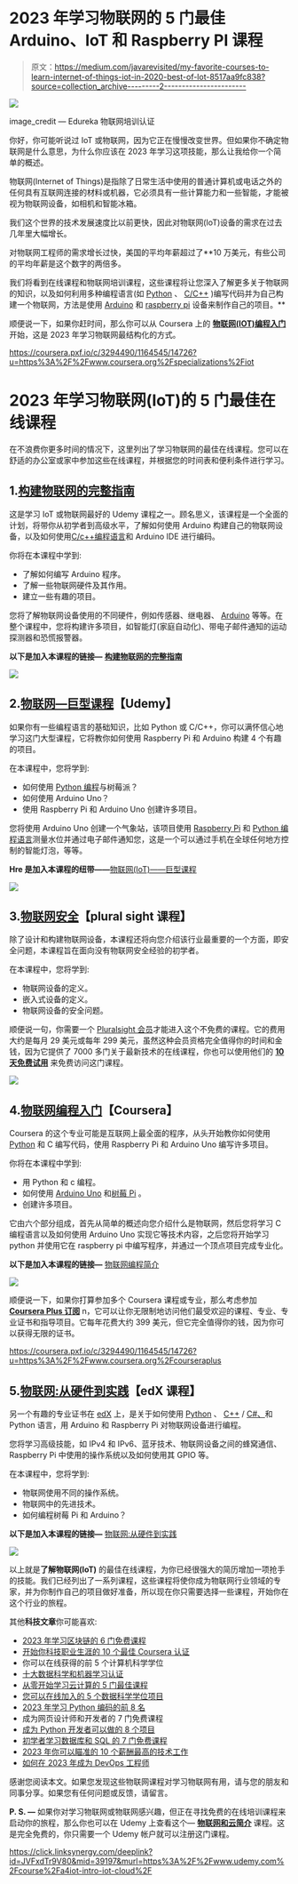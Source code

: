 # 2023 年学习物联网的 5 门最佳 Arduino、IoT 和 Raspberry PI 课程

> 原文：<https://medium.com/javarevisited/my-favorite-courses-to-learn-internet-of-things-iot-in-2020-best-of-lot-8517aa9fc838?source=collection_archive---------2----------------------->

[![](img/3903eb1fc07ca4a2ef53439882af3545.png)](https://click.linksynergy.com/deeplink?id=JVFxdTr9V80&mid=42536&murl=https%3A%2F%2Fwww.edureka.co%2Fiot-certification-training&LSNSUBSITE=LSNSUBSITE)

image_credit — Edureka 物联网培训认证

你好，你可能听说过 IoT 或物联网，因为它正在慢慢改变世界。但如果你不确定物联网是什么意思，为什么你应该在 2023 年学习这项技能，那么让我给你一个简单的概述。

物联网(Internet of Things)是指除了日常生活中使用的普通计算机或电话之外的任何具有互联网连接的材料或机器，它必须具有一些计算能力和一些智能，才能被视为物联网设备，如相机和智能冰箱。

我们这个世界的技术发展速度比以前更快，因此对物联网(IoT)设备的需求在过去几年里大幅增长。

对物联网工程师的需求增长过快，美国的平均年薪超过了**10 万美元，有些公司的平均年薪是这个数字的两倍多。

我们将看到在线课程和物联网培训课程，这些课程将让您深入了解更多关于物联网的知识，以及如何利用多种编程语言(如 [Python](https://www.java67.com/2020/05/top-5-courses-to-learn-python-in-depth.html) 、 [C/C++](/javarevisited/top-10-courses-to-learn-c-for-beginners-best-and-free-4afc262a544e) )编写代码并为自己构建一个物联网，方法是使用 [Arduino](https://www.amazon.com/Arduino-A000066-ARDUINO-UNO-R3/dp/B008GRTSV6/?tag=javamysqlanta-20) 和 [raspberry pi](https://www.amazon.com/Raspberry-Model-2019-Quad-Bluetooth/dp/B07TC2BK1X/?tag=javamysqlanta-20) 设备来制作自己的项目。**

顺便说一下，如果你赶时间，那么你可以从 Coursera 上的 [**物联网(IOT)编程入门**](https://coursera.pxf.io/c/3294490/1164545/14726?u=https%3A%2F%2Fwww.coursera.org%2Fspecializations%2Fiot) 开始，这是 2023 年学习物联网最结构化的方式。

<https://coursera.pxf.io/c/3294490/1164545/14726?u=https%3A%2F%2Fwww.coursera.org%2Fspecializations%2Fiot>  

# 2023 年学习物联网(IoT)的 5 门最佳在线课程

在不浪费你更多时间的情况下，这里列出了学习物联网的最佳在线课程。您可以在舒适的办公室或家中参加这些在线课程，并根据您的时间表和便利条件进行学习。

## 1.[构建物联网的完整指南](https://click.linksynergy.com/deeplink?id=JVFxdTr9V80&mid=39197&murl=https%3A%2F%2Fwww.udemy.com%2Fcourse%2Fcomplete-guide-to-build-iot-things-from-scratch-to-market%2F)

这是学习 IoT 或物联网最好的 Udemy 课程之一。顾名思义，该课程是一个全面的计划，将带你从初学者到高级水平，了解如何使用 Arduino 构建自己的物联网设备，以及如何使用[C/c++编程语言](https://javarevisited.blogspot.com/2020/03/top-5-cpp-programming-books-must-read.html)和 Arduino IDE 进行编码。

你将在本课程中学到:

*   了解如何编写 Arduino 程序。
*   了解一些物联网硬件及其作用。
*   建立一些有趣的项目。

您将了解物联网设备使用的不同硬件，例如传感器、继电器、 [Arduino](https://www.amazon.com/Arduino-A000066-ARDUINO-UNO-R3/dp/B008GRTSV6/?tag=javamysqlanta-20) 等等。在整个课程中，您将构建许多项目，如智能灯(家庭自动化)、带电子邮件通知的运动探测器和恐慌报警器。

**以下是加入本课程的链接—** [**构建物联网的完整指南**](https://click.linksynergy.com/deeplink?id=JVFxdTr9V80&mid=39197&murl=https%3A%2F%2Fwww.udemy.com%2Fcourse%2Fcomplete-guide-to-build-iot-things-from-scratch-to-market%2F)

[![](img/039ce45003f4ea3e6f8ddf2eba3b804d.png)](https://click.linksynergy.com/deeplink?id=JVFxdTr9V80&mid=39197&murl=https%3A%2F%2Fwww.udemy.com%2Fcourse%2Fcomplete-guide-to-build-iot-things-from-scratch-to-market%2F)

## 2.[物联网—巨型课程](https://click.linksynergy.com/deeplink?id=JVFxdTr9V80&mid=39197&murl=https%3A%2F%2Fwww.udemy.com%2Fcourse%2Finternet-of-things-the-mega-course%2F)【Udemy】

如果你有一些编程语言的基础知识，比如 Python 或 C/C++，你可以满怀信心地学习这门大型课程，它将教你如何使用 Raspberry Pi 和 Arduino 构建 4 个有趣的项目。

在本课程中，您将学到:

*   如何使用 [Python 编程](https://javarevisited.blogspot.com/2020/05/top-10-udemy-courses-to-learn-python-programming.html)与树莓派？
*   如何使用 Arduino Uno？
*   使用 Raspberry Pi 和 Arduino Uno 创建许多项目。

您将使用 Arduino Uno 创建一个气象站，该项目使用 [Raspberry Pi](https://www.youtube.com/watch?v=QVkSSeoW8QI) 和 [Python 编程语言](/javarevisited/my-favorite-books-to-learn-python-in-depth-77465633b46e)测量水位并通过电子邮件通知您，这是一个可以通过手机在全球任何地方控制的智能灯泡，等等。

**Hre 是加入本课程的纽带——**[物联网(IoT)——巨型课程](https://click.linksynergy.com/deeplink?id=JVFxdTr9V80&mid=39197&murl=https%3A%2F%2Fwww.udemy.com%2Fcourse%2Finternet-of-things-the-mega-course%2F)

[![](img/8c88a65b7cd9cc350581149c42ce0deb.png)](https://click.linksynergy.com/deeplink?id=JVFxdTr9V80&mid=39197&murl=https%3A%2F%2Fwww.udemy.com%2Fcourse%2Finternet-of-things-the-mega-course%2F)

## 3.[物联网安全](https://pluralsight.pxf.io/c/1193463/424552/7490?u=https%3A%2F%2Fwww.pluralsight.com%2Fcourses%2Fsecurity-internet-of-things-big-picture)【plural sight 课程】

除了设计和构建物联网设备，本课程还将向您介绍该行业最重要的一个方面，即安全问题，本课程旨在面向没有物联网安全经验的初学者。

在本课程中，您将学到:

*   物联网设备的定义。
*   嵌入式设备的定义。
*   物联网设备的安全问题。

顺便说一句，你需要一个 [Pluralsight 会员](https://pluralsight.pxf.io/c/1193463/424552/7490?u=https%3A%2F%2Fwww.pluralsight.com%2Fpricing)才能进入这个不免费的课程。它的费用大约是每月 29 美元或每年 299 美元，虽然这种会员资格完全值得你的时间和金钱，因为它提供了 7000 多门关于最新技术的在线课程，你也可以使用他们的 [**10 天免费试用**](https://pluralsight.pxf.io/c/1193463/424552/7490?u=https%3A%2F%2Fwww.pluralsight.com%2Flearn) 来免费访问这门课程。

[![](img/fcb485335000b9d46c3375ac88a10f25.png)](https://pluralsight.pxf.io/c/1193463/424552/7490?u=https%3A%2F%2Fwww.pluralsight.com%2Flearn)

## 4.[物联网编程入门](https://coursera.pxf.io/c/3294490/1164545/14726?u=https%3A%2F%2Fwww.coursera.org%2Fspecializations%2Fiot)【Coursera】

Coursera 的这个专业可能是互联网上最全面的程序，从头开始教你如何使用 [Python](/javarevisited/top-10-courses-to-learn-python-for-web-development-in-2020-best-of-lot-efe11fb6d212) 和 C 编写代码，使用 Raspberry Pi 和 Arduino Uno 编写许多项目。

你将在本课程中学到:

*   用 Python 和 c 编程。
*   如何使用 [Arduino Uno](https://www.amazon.com/Arduino-A000066-ARDUINO-UNO-R3/dp/B008GRTSV6/?tag=javamysqlanta-20) 和[树莓 Pi](https://www.amazon.com/Raspberry-Model-2019-Quad-Bluetooth/dp/B07TC2BK1X/?tag=javamysqlanta-20) 。
*   创建许多项目。

它由六个部分组成，首先从简单的概述向您介绍什么是物联网，然后您将学习 C 编程语言以及如何使用 Arduino Uno 实现它等技术内容，之后您将开始学习 python 并使用它在 raspberry pi 中编写程序，并通过一个顶点项目完成专业化。

**以下是加入本课程的链接—** [物联网编程简介](https://coursera.pxf.io/c/3294490/1164545/14726?u=https%3A%2F%2Fwww.coursera.org%2Fspecializations%2Fiot)

[![](img/92228e8933d7c7a996c4d0975dddf231.png)](https://coursera.pxf.io/c/3294490/1164545/14726?u=https%3A%2F%2Fwww.coursera.org%2Fspecializations%2Fiot)

顺便说一下，如果你打算参加多个 Coursera 课程或专业，那么考虑参加 [**Coursera Plus 订阅**](https://coursera.pxf.io/c/3294490/1164545/14726?u=https%3A%2F%2Fwww.coursera.org%2Fcourseraplus) n，它可以让你无限制地访问他们最受欢迎的课程、专业、专业证书和指导项目。它每年花费大约 399 美元，但它完全值得你的钱，因为你可以获得无限的证书。

<https://coursera.pxf.io/c/3294490/1164545/14726?u=https%3A%2F%2Fwww.coursera.org%2Fcourseraplus>  

## 5.[物联网:从硬件到实践](https://www.awin1.com/cread.php?awinmid=6798&awinaffid=631878&clickref=&p=%5B%5Bhttps%3A%2F%2Fwww.edx.org%2Fcourse%2Fitmox-iot-from-hardware-to-practice)【edX 课程】

另一个有趣的专业证书在 [edX](/javarevisited/10-free-best-edx-certifications-and-courses-to-learn-online-3473d466f968) 上，是关于如何使用 [Python](https://javarevisited.blogspot.com/2020/02/10-best-coursera-courses--for-python.html) 、 [C++](https://dev.to/javinpaul/top-10-courses-to-learn-c-in-depth-best-of-lot-1k7) / [C#、](/@javinpaul?source=follow_footer--------------------------follow_footer-)和 Python 语言，用 Arduino 和 Raspberry Pi 对物联网设备进行编程。

您将学习高级技能，如 IPv4 和 IPv6、蓝牙技术、物联网设备之间的蜂窝通信、Raspberry Pi 中使用的操作系统以及如何使用其 GPIO 等。

在本课程中，您将学到:

*   物联网使用不同的操作系统。
*   物联网中的先进技术。
*   如何编程树莓 Pi 和 Arduino？

**以下是加入本课程的链接—** [物联网:从硬件到实践](https://www.awin1.com/cread.php?awinmid=6798&awinaffid=631878&clickref=&p=%5B%5Bhttps%3A%2F%2Fwww.edx.org%2Fcourse%2Fitmox-iot-from-hardware-to-practice)

[![](img/5750df0b4354796401500544e934c076.png)](https://www.awin1.com/cread.php?awinmid=6798&awinaffid=631878&clickref=&p=%5B%5Bhttps%3A%2F%2Fwww.edx.org%2Fcourse%2Fitmox-iot-from-hardware-to-practice)

以上就是**了解物联网(IoT)** 的最佳在线课程，为你已经很强大的简历增加一项抢手的技能。我们已经列出了一系列课程，这些课程将使你成为物联网行业领域的专家，并为你制作自己的项目做好准备，所以现在你只需要选择一些课程，开始你在这个行业的旅程。

其他**科技文章**你可能喜欢:

*   [2023 年学习区块链的 6 门免费课程](https://www.java67.com/2018/02/5-free-blockchain-technology-courses.html)
*   [开始你科技职业生涯的 10 个最佳 Coursera 认证](/javarevisited/top-10-coursera-certificates-to-start-your-career-in-cloud-data-science-ai-mainframe-and-it-558690c83587)
*   你可以在线获得的前 5 个计算机科学学位
*   [十大数据科学和机器学习认证](https://javarevisited.blogspot.com/2018/10/data-science-and-machine-learning-courses-using-python-and-R-programming.html)
*   [从零开始学习云计算的 5 门最佳课程](https://javarevisited.blogspot.com/2019/07/top-5-online-courses-to-learn-cloud-computing-aws.html)
*   [您可以在线加入的 5 个数据科学学位项目](/@javinpaul/5-data-science-and-machine-learning-degree-programs-you-can-join-online-on-coursera-dba26823f5db)
*   [2023 年学习 Python 编码的前 8 名](https://dev.to/javinpaul/top-5-places-to-learn-python-programming-for-free-m4c)
*   成为网页设计师和开发者的 7 门免费课程
*   [成为 Python 开发者可以做的 8 个项目](/javarevisited/8-projects-you-can-buil-to-learn-python-in-2020-251dd5350d56)
*   [初学者学习数据库和 SQL 的 7 门免费课程](/javarevisited/7-free-courses-to-learn-database-and-sql-for-programmers-and-data-scientist-e7ae19514ed2)
*   [2023 年你可以瞄准的 10 个薪酬最高的技术工作](https://javarevisited.blogspot.com/2018/02/top-10-highest-paying-technical-jobs-programmers-software-developers.html)
*   [如何在 2023 年成为 DevOps 工程师](https://javarevisited.blogspot.com/2018/09/the-2018-devops-roadmap-your-guide-to-become-DevOps-Engineer.html#axzz61d5FPRru)

感谢您阅读本文。如果您发现这些物联网课程对学习物联网有用，请与您的朋友和同事分享。如果您有任何问题或反馈，请留言。

**P. S. —** 如果你对学习物联网或物联网感兴趣，但正在寻找免费的在线培训课程来启动你的旅程，那么你也可以在 Udemy 上查看这个— [**物联网和云简介**](https://click.linksynergy.com/deeplink?id=JVFxdTr9V80&mid=39197&murl=https%3A%2F%2Fwww.udemy.com%2Fcourse%2Fa4iot-intro-iot-cloud%2F) 课程。这是完全免费的，你只需要一个 Udemy 帐户就可以注册这门课程。

<https://click.linksynergy.com/deeplink?id=JVFxdTr9V80&mid=39197&murl=https%3A%2F%2Fwww.udemy.com%2Fcourse%2Fa4iot-intro-iot-cloud%2F> 